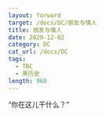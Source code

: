 ```yaml
---
layout: forward
target: /docs/DC/朋友与情人
title: 朋友与情人
date: 2020-12-02
category: DC
cat_url: /docs/DC
tags: 
  - TBC
  - 黑历史
length: 960
---
```


“你在这儿干什么？”
